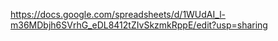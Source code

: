 https://docs.google.com/spreadsheets/d/1WUdAI_l-m36MDbjh6SVrhG_eDL8412tZIvSkzmkRppE/edit?usp=sharing
